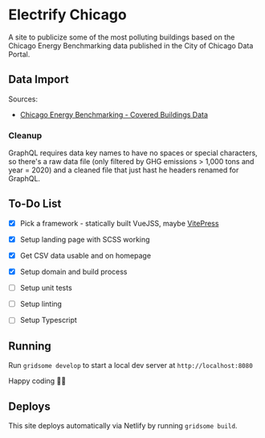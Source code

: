 # Electrify Chicago

A site to publicize some of the most polluting buildings based on the Chicago Energy Benchmarking data published in the City of Chicago Data Portal.

## Data Import

Sources:

- [Chicago Energy Benchmarking - Covered Buildings Data](https://data.cityofchicago.org/Environment-Sustainable-Development/Chicago-Energy-Benchmarking-Covered-Buildings/g5i5-yz37)

### Cleanup

GraphQL requires data key names to have no spaces or special characters, so there's a raw data file (only filtered by GHG emissions > 1,000 tons and year = 2020) and a cleaned file that just hast he headers renamed for GraphQL.

## To-Do List

- [x] Pick a framework - statically built VueJSS, maybe [VitePress](https://vitepress.dev/guide/getting-started)
- [x] Setup landing page with SCSS working
- [x] Get CSV data usable and on homepage
- [x] Setup domain and build process
- [ ] Setup unit tests
- [ ] Setup linting
- [ ] Setup Typescript


## Running

Run `gridsome develop` to start a local dev server at `http://localhost:8080`

Happy coding 🎉🙌

## Deploys

This site deploys automatically via Netlify by running `gridsome build`.
